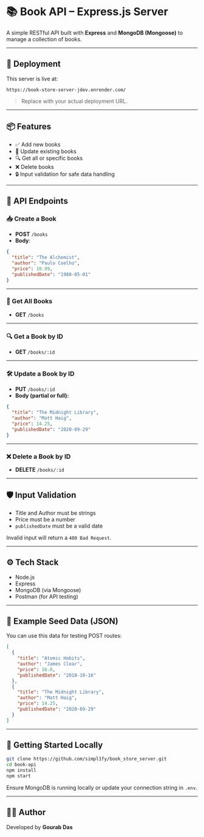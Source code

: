 # 📚 Book API – Express.js Server

A simple RESTful API built with **Express** and **MongoDB (Mongoose)** to manage a collection of books.

---

## 🚀 Deployment

This server is live at:

```
https://book-store-server-jdev.onrender.com/
```

> Replace with your actual deployment URL.

---

## 📦 Features

- ✅ Add new books
- 📝 Update existing books
- 🔍 Get all or specific books
- ❌ Delete books
- 🔒 Input validation for safe data handling

---

## 🧭 API Endpoints

### 📥 Create a Book

- **POST** `/books`
- **Body**:

```json
{
  "title": "The Alchemist",
  "author": "Paulo Coelho",
  "price": 10.99,
  "publishedDate": "1988-05-01"
}
```

---

### 📖 Get All Books

- **GET** `/books`

---

### 🔍 Get a Book by ID

- **GET** `/books/:id`

---

### 🛠️ Update a Book by ID

- **PUT** `/books/:id`
- **Body (partial or full):**

```json
{
  "title": "The Midnight Library",
  "author": "Matt Haig",
  "price": 14.25,
  "publishedDate": "2020-09-29"
}
```

---

### ❌ Delete a Book by ID

- **DELETE** `/books/:id`

---

## 🛡 Input Validation

- Title and Author must be strings
- Price must be a number
- `publishedDate` must be a valid date

Invalid input will return a `400 Bad Request`.

---

## ⚙️ Tech Stack

- Node.js
- Express
- MongoDB (via Mongoose)
- Postman (for API testing)

---

## 🧪 Example Seed Data (JSON)

You can use this data for testing POST routes:

```json
[
  {
    "title": "Atomic Habits",
    "author": "James Clear",
    "price": 16.0,
    "publishedDate": "2018-10-16"
  },
  {
    "title": "The Midnight Library",
    "author": "Matt Haig",
    "price": 14.25,
    "publishedDate": "2020-09-29"
  }
]
```

---

## 🏁 Getting Started Locally

```bash
git clone https://github.com/simpl1fy/book_store_server.git
cd book-api
npm install
npm start
```

Ensure MongoDB is running locally or update your connection string in `.env`.

---

## 👨‍💻 Author

Developed by **Gourab Das**
